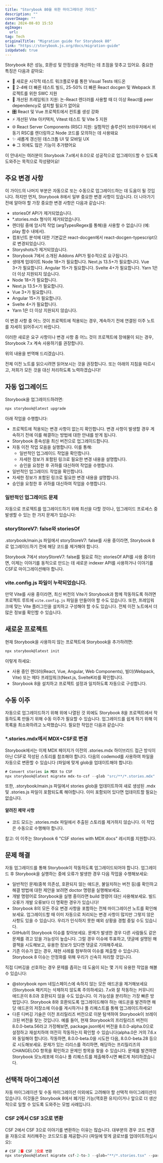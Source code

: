 ```yaml
---
title: "Storybook 80을 위한 마이그레이션 가이드"
description: ""
coverImage: ""
date: 2024-08-03 15:53
ogImage: 
  url: 
tag: Tech
originalTitle: "Migration guide for Storybook 80"
link: "https://storybook.js.org/docs/migration-guide"
isUpdated: true
---
```







Storybook 8은 성능, 호환성 및 안정성을 개선하는 데 초점을 맞추고 있어요. 중요한 특징은 다음과 같아요:

- 🩻 새로운 시각적 테스트 워크플로우를 통한 Visual Tests 애드온
- 💨 2-4배 더 빠른 테스트 빌드, 25-50% 더 빠른 React docgen 및 Webpack 프로젝트를 위한 SWC 지원
- 🧩 개선된 프레임워크 지원: 논-React 렌더러를 사용할 때 더 이상 React를 peer dependency로 설치할 필요가 없어요
- 🎛️ React 및 Vue 프로젝트에서 컨트롤 생성 강화
- ⚡️ 개선된 Vite 아키텍처, Vitest 테스트 및 Vite 5 지원
- 🌐 React Server Components (RSC) 지원: 실험적인 솔루션이 브라우저에서 비동기 RSC를 렌더링하고 Node 코드를 모의하는 데 사용돼요
- ✨ 새롭게 갱신된 데스크톱 UI 및 모바일 UX
- ➕ 그 외에도 많은 기능이 추가됐어요

이 안내서는 여러분이 Storybook 7.x에서 8.0으로 성공적으로 업그레이드할 수 있도록 도와주는 목적으로 작성됐어요!

## 주요 변경 사항



이 가이드의 나머지 부분은 자동으로 또는 수동으로 업그레이드하는 데 도움이 될 것입니다. 하지만 먼저, Storybook 8에서 일부 중요한 변경 사항이 있습니다. 더 나아가기 전에 알아야 할 가장 중요한 변경 사항은 다음과 같습니다:

- storiesOf API가 제거되었습니다.
- *.stories.mdx 형식이 제거되었습니다.
- 렌더링 중에 암시적 작업 (argTypesRegex를 통해)을 사용할 수 없습니다 (예: play 함수 내에서).
- 컴포넌트 분석에 대한 기본값은 react-docgen에서 react-docgen-typescript으로 변경되었습니다.
- Storyshots가 제거되었습니다.
- Storybook 7에서 소개된 Addons API가 필수적으로 요구됩니다.
- 생태계 업데이트
Node 18+가 필요합니다.
Next.js 13.5+가 필요합니다.
Vue 3+가 필요합니다.
Angular 15+가 필요합니다.
Svelte 4+가 필요합니다.
Yarn 1은 더 이상 지원되지 않습니다.
- Node 18+가 필요합니다.
- Next.js 13.5+가 필요합니다.
- Vue 3+가 필요합니다.
- Angular 15+가 필요합니다.
- Svelte 4+가 필요합니다.
- Yarn 1은 더 이상 지원되지 않습니다.

이 변경 사항 중 어느 것이 프로젝트에 적용되는 경우, 계속하기 전에 연결된 이주 노트를 자세히 읽어주시기 바랍니다.

이러한 새로운 요구 사항이나 변경 사항 중 어느 것이 프로젝트에 장애물이 되는 경우, Storybook 7.x 계속 사용하기를 권장합니다.



위의 내용을 번역해 드리겠습니다.

전체 이전 노트를 읽으시려면 읽어보시는 것을 권장합니다. 또는 아래의 지침을 따르시고, 저희가 모든 것을 대신 처리하도록 노력하겠습니다!

## 자동 업그레이드

Storybook을 업그레이드하려면:

```js
npx storybook@latest upgrade
```



아래 작업을 수행합니다:

- 프로젝트에 적용되는 변경 사항이 없는지 확인합니다. 변경 사항이 발생할 경우 계속하기 전에 이를 해결하는 방법에 대한 안내를 받게 됩니다.
- Storybook 종속성을 최신 버전으로 업그레이드합니다.
- 자동 이전 작업 모음을 실행합니다. 이를 통해:
    - 일반적인 업그레이드 작업을 확인합니다.
    - 자세한 정보가 포함된 링크로 필요한 변경 내용을 설명합니다.
    - 승인을 요청한 후 귀하를 대신하여 작업을 수행합니다.
- 일반적인 업그레이드 작업을 확인합니다.
- 자세한 정보가 포함된 링크로 필요한 변경 내용을 설명합니다.
- 승인을 요청한 후 귀하를 대신하여 작업을 수행합니다.

### 일반적인 업그레이드 문제

자동으로 프로젝트를 업그레이드하기 위해 최선을 다할 것이나, 업그레이드 프로세스 중 발생할 수 있는 한 가지 문제가 있습니다:



### storyStoreV7: false와 storiesOf

.storybook/main.js 파일에서 storyStoreV7: false를 사용 중이라면, Storybook 8로 업그레이드하기 전에 해당 코드를 제거해야 합니다.

Storybook 7에서 storyStoreV7: false를 필요로 하는 storiesOf API를 사용 중이라면, 이제는 이야기를 동적으로 만드는 데 새로운 indexer API를 사용하거나 이야기를 CSF로 마이그레이션해야 합니다.

### vite.config.js 파일이 누락되었습니다.



만약 Vite를 사용 중이라면, 최신 버전의 Vite가 Storybook과 함께 작동하도록 하려면 프로젝트 루트에 `vite.config.js` 파일을 만들어야 할 수도 있습니다. 또한, 프레임워크에 맞는 Vite 플러그인을 설치하고 구성해야 할 수도 있습니다. 전체 이전 노트에서 더 많은 정보를 확인할 수 있습니다.

## 새로운 프로젝트

현재 Storybook을 사용하지 않는 프로젝트에 Storybook을 추가하려면:

```js
npx storybook@latest init
```



이렇게 하세요:

- 사용 중인 렌더러(React, Vue, Angular, Web Components), 빌더(Webpack, Vite) 또는 메타 프레임워크(Next.js, SvelteKit)를 확인합니다.
- Storybook 8을 설치하고 프로젝트 설정과 일치하도록 자동으로 구성합니다.

## 수동 이주

자동으로 업그레이드하기 위해 위에 나열된 것 외에도 Storybook 8을 프로젝트에서 작동하도록 만들기 위해 수동 이주가 필요할 수 있습니다. 업그레이드를 쉽게 하기 위해 이 목록을 최소화하려고 노력했습니다. 필요한 작업은 다음과 같습니다:



### *.stories.mdx에서 MDX+CSF로 변경

Storybook에서는 이제 MDX 페이지가 이전의 .stories.mdx 하이브리드 접근 방식이 아닌 CSF로 작성된 스토리를 참조해야 합니다. 다음의 codemod를 사용하여 파일을 자동으로 변환할 수 있습니다 (파일에 맞게 glob을 업데이트해야 합니다):

```js
# Convert stories in MDX to CSF
npx storybook@latest migrate mdx-to-csf --glob "src/**/*.stories.mdx"
```

또한, .storybook/main.js 파일에서 stories glob을 업데이트하여 새로 생성된 .mdx 및 .stories.js 파일이 포함되도록 해야합니다. 이미 포함되어 있다면 업데이트할 필요는 없습니다.



#### 알려진 제약 사항

- 코드 모드는 .stories.mdx 파일에서 추출된 스토리를 제거하지 않습니다. 이 작업은 수동으로 수행해야 합니다.

참고: 이 이주는 Storybook 6 "CSF stories with MDX docs" 레시피를 지원합니다.

## 문제 해결



자동 업그레이드를 통해 Storybook이 작동하도록 업그레이드되어야 합니다. 업그레이드 후 Storybook을 실행하는 중에 오류가 발생한 경우 다음 작업을 수행해보세요:

- 일반적인 문제(중복 의존성, 호환되지 않는 애드온, 불일치하는 버전 등)를 확인하고 해결 방법에 대한 제안을 보려면 doctor 명령을 실행해보세요.
- 개발 명령어로 Storybook을 실행 중이라면 build 명령어 대신 사용해보세요. 빌드 오류가 개발 오류보다 더 명확한 경우가 있습니다!
- Storybook 8의 모든 주요 변경 사항을 포함하는 전체 마이그레이션 노트를 확인해보세요. 업그레이드할 때 이미 자동으로 처리되는 변경 사항이 많지만 그렇지 않은 사항도 있을 수 있습니다. 우리가 인식하지 못한 예외 상황을 경험 중일 수도 있습니다.
- GitHub의 Storybook 이슈를 찾아보세요. 문제가 발생한 경우 다른 사람들도 같은 문제를 겪고 있을 가능성이 높습니다. 그럴 경우 이슈에 투표하고, 댓글에 설명된 해결책을 시도해보고, 유용한 정보가 있다면 댓글로 기여해주세요.
- 기존 이슈가 없는 경우, 재현 사례를 첨부하여 이슈를 제출할 수 있습니다. Storybook 8 이슈는 안정화를 위해 우리가 신속히 처리할 것입니다.

직접 디버깅을 선호하는 경우 문제를 좁히는 데 도움이 되는 몇 가지 유용한 작업을 해볼 수 있습니다:

- @storybook npm 네임스페이스에 속하지 않는 모든 애드온을 제거해보세요(Storybook 패키지는 삭제하지 않도록 주의하세요). 7.x와 잘 작동하는 커뮤니티 애드온이 8.0과 호환되지 않을 수도 있습니다. 이 가능성을 분리하는 가장 빠른 방법입니다. Storybook 8와 호환되도록 업그레이드해야 하는 애드온을 발견하면 해당 애드온의 저장소에 이슈를 게시하거나 풀 리퀘스트를 통해 업그레이드하세요!
- 다른 디버깅 기술은 이전 프리릴리즈 버전으로 이분 탐색하여 Storybook이 브레이크된 버전을 찾는 것입니다. 예를 들어, 현재 Storybook의 프리릴리즈 버전이 8.0.0-beta.56라고 가정해보면, package.json에서 버전을 8.0.0-alpha.0으로 설정하고 재설치하여 여전히 작동하는지 확인할 수 있습니다(alpha.0은 거의 7.6.x와 동일해야 합니다). 작동하면, 8.0.0-beta.0을 시도한 다음, 8.0.0-beta.28 등으로 시도해보세요. 문제가 있는 리리스를 격리하면, 해당하는 프리릴리즈의 CHANGELOG 항목을 확인하고 문제인 항목을 찾을 수 있습니다. 문제를 발견하면 Storybook 모노레포에 이슈나 풀 리퀘스트를 제출해주시면 빠르게 처리하겠습니다.



## 선택적 마이그레이션

자동 마이그레이션 및 수동 마이그레이션 이외에도 고려해야 할 선택적 마이그레이션이 있습니다. 이것들은 Storybook 8에서 폐기된 기능(역호환 유지)이거나 앞으로 더 생산적으로 일할 수 있도록 도와주는 모범 사례입니다.

### CSF 2에서 CSF 3으로 변환

CSF 2에서 CSF 3으로 이야기를 변환하는 이유는 많습니다. 대부분의 경우 코드 변경을 자동으로 처리해주는 코드모드를 제공합니다 (파일에 맞게 글로브를 업데이트하십시오):



```js
# CSF 2를 CSF 3으로 변환
npx storybook@latest migrate csf-2-to-3 --glob="**/*.stories.tsx" --parser=tsx
```
